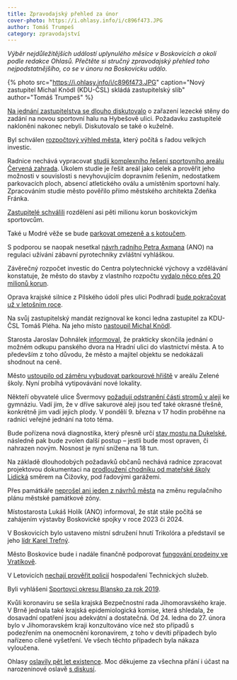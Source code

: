 ```yaml
---
title: Zpravodajský přehled za únor
cover-photo: https://i.ohlasy.info/i/c896f473.JPG
author: Tomáš Trumpeš
category: zpravodajství
---
```


*Výběr nejdůležitějších událostí uplynulého měsíce v Boskovicích a okolí podle redakce Ohlasů. Přečtěte si stručný zpravodajský přehled toho nejpodstatnějšího, co se v únoru na Boskovicku událo.*

{% photo src="https://i.ohlasy.info/i/c896f473.JPG" caption="Nový zastupitel Michal Knödl (KDU-ČSL) skládá zastupitelský slib" author="Tomáš Trumpeš" %}

[Na jednání zastupitelstva se dlouho diskutovalo](https://ohlasy.info/clanky/2020/02/zastupitelstvo.html) o zařazení lezecké stěny do zadání na novou sportovní halu na Hybešově ulici. Požadavku zastupitelé nakloněni nakonec nebyli. Diskutovalo se také o kuželně.

Byl schválen [rozpočtový výhled města](https://ohlasy.info/clanky/2020/02/zastupitelstvo.html), který počítá s řadou velkých investic.

Radnice nechává vypracovat [studii komplexního řešení sportovního areálu Červená zahrada](https://ohlasy.info/clanky/2020/02/z-radnice.html). Úkolem studie je řešit areál jako celek a prověřit jeho možnosti v souvislosti s nevyhovujícím dopravním řešením, nedostatkem parkovacích ploch, absencí atletického oválu a umístěním sportovní haly. Zpracováním studie město pověřilo přímo městského architekta Zdeňka Fránka.

[Zastupitelé schválili](https://ohlasy.info/clanky/2020/02/zastupitelstvo.html) rozdělení asi pěti milionu korun boskovickým sportovcům.

Také u Modré věže se bude [parkovat omezeně a s kotoučem](https://blanensky.denik.cz/zpravy_region/u-modre-veze-budou-parkovat-s-kotoucem-jen-na-dve-hodiny-20200221.html).

S podporou se naopak nesetkal [návrh radního Petra Axmana](https://ohlasy.info/clanky/2020/02/zastupitelstvo.html) (ANO) na regulaci užívání zábavní pyrotechniky zvláštní vyhláškou.

Závěrečný rozpočet investic do Centra polytechnické výchovy a vzdělávání konstatuje, že město do stavby z vlastního rozpočtu [vydalo něco přes 20 milionů korun](https://ohlasy.info/clanky/2020/02/zastupitelstvo.html).

Oprava krajské silnice z Pilského údolí přes ulici Podhradí [bude pokračovat už v letošním roce](https://ohlasy.info/clanky/2020/02/zastupitelstvo.html).

Na svůj zastupitelský mandát rezignoval ke konci ledna zastupitel za KDU-ČSL Tomáš Pléha. Na jeho místo [nastoupil Michal Knödl](https://boskovice.cz/michal-knodl-se-stal-novym-zastupitelem/d-38794).

Starosta Jaroslav Dohnálek [informoval](https://ohlasy.info/clanky/2020/02/z-radnice.html), že prakticky skončila jednání o možném odkupu panského dvora na Hradní ulici do vlastnictví města. A to především z toho důvodu, že město a majitel objektu se nedokázali shodnout na ceně.

Město [ustoupilo od záměru vybudovat parkourové hřiště](https://ohlasy.info/clanky/2020/02/z-radnice.html) v areálu Zelené školy. Nyní probíhá vytipovávání nové lokality.

Někteří obyvatelé ulice Švermovy [požadují odstranění části stromů v aleji](https://ohlasy.info/clanky/2020/02/z-radnice.html) ke gymnáziu. Vadí jim, že v dříve sakurové aleji jsou teď také okrasné třešně, konkrétně jim vadí jejich plody. V pondělí 9. března v 17 hodin proběhne na radnici veřejné jednání na toto téma.

Bude pořízena nová diagnostika, který přesně určí [stav mostu na Dukelské](https://ohlasy.info/clanky/2020/02/z-radnice.html), následně pak bude zvolen další postup – jestli bude most opraven, či nahrazen novým. Nosnost je nyní snížena na 18 tun.

Na základě dlouhodobých požadavků občanů nechává radnice zpracovat projektovou dokumentaci na [prodloužení chodníku od mateřské školy Lidická](https://ohlasy.info/clanky/2020/02/z-radnice.html) směrem na Čížovky, pod řadovými garážemi.

Přes památkáře [neprošel ani jeden z návrhů města](https://ohlasy.info/clanky/2020/02/zastupitelstvo.html) na změnu regulačního plánu městské památkové zóny.

Místostarosta Lukáš Holík (ANO) informoval, že stát stále počítá se zahájením výstavby Boskovické spojky v roce 2023 či 2024.

V Boskovicích bylo ustaveno místní sdružení hnutí Trikolóra a představil se jeho [lídr Karel Trefný](https://ohlasy.info/clanky/2020/02/rozhovor-trefny.html).

Město Boskovice bude i nadále finančně podporovat [fungování prodejny ve Vratíkově](https://ohlasy.info/clanky/2020/02/z-radnice.html).

V Letovicích [nechají prověřit policií](https://blanensky.denik.cz/zlociny-a-soudy/technicke-slizby-letovice-policie-20200227.html) hospodaření Technických služeb.

Byli vyhlášeni [Sportovci okresu Blansko za rok 2019](https://boskovice.cz/sportovec-okresu-blansko-roku-2019/d-38640).

Kvůli koronaviru se sešla krajská Bezpečnostní rada Jihomoravského kraje. V Brně jednala také krajská epidemiologická komise, která shledala, že dosavadní opatření jsou adekvátní a dostatečná. Od 24. ledna do 27. února bylo v Jihomoravském kraji konzultováno více než sto případů s podezřením na onemocnění koronavirem, z toho v devíti případech bylo nařízeno cílené vyšetření. Ve všech těchto případech byla nákaza vyloučena.

Ohlasy [oslavily pět let existence](https://www.facebook.com/pg/ohlasy/photos/?tab=album&album_id=2672342879486477). Moc děkujeme za všechna přání i účast na narozeninové oslavě [s diskusí](https://ohlasy.info/clanky/2020/02/anketa.html).
